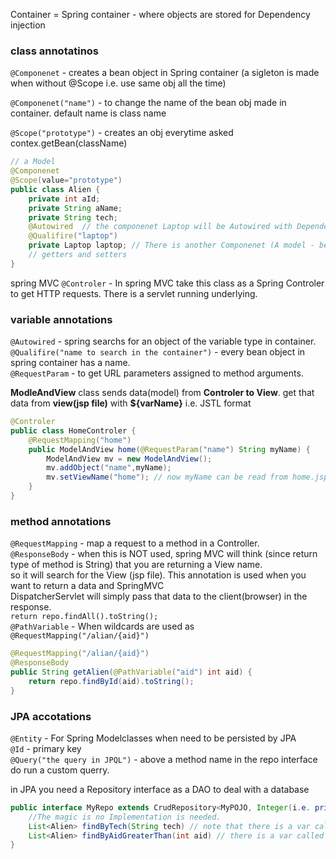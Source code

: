Container = Spring container - where objects are stored for Dependency injection

### class annotatinos

```@Componenet``` - creates a bean object in Spring container (a sigleton is made when without @Scope i.e. use same obj all the time)

```@Componenet("name")``` - to change the name of the bean obj made in container. default name is class name

```@Scope("prototype")```  - creates an obj everytime asked contex.getBean(className)

```java
// a Model
@Componenet
@Scope(value="prototype")
public class Alien {
	private int aId;
	private String aName;
	private String tech;
	@Autowired  // the componenet Laptop will be Autowired with Dependency injection
	@Qualifire("laptop")
	private Laptop laptop; // There is another Componenet (A model - bean class) called Laptop
	// getters and setters
}
```
spring MVC
```@Controler```  - In spring MVC take this class as a Spring Controler to get HTTP requests. There is a servlet running underlying. 

### variable annotations

```@Autowired``` - spring searchs for an object of the variable type in container.  
```@Qualifire("name to search in the container")```  - every bean object in spring container has a name.  
```@RequestParam``` - to get URL parameters assigned to method arguments.  

**ModleAndView** class sends data(model) from **Controler to View**. get that data from **view(jsp file)** with **${varName}** i.e. JSTL format

```java
@Controler
public class HomeControler {
	@RequestMapping("home")
	public ModelAndView home(@RequestParam("name") String myName) {
		ModelAndView mv = new ModelAndView();
		mv.addObject("name",myName);
		mv.setViewName("home"); // now myName can be read from home.jsp file ${name}		
	}
}
```
### method annotations

```@RequestMapping``` - map a request to a method in a Controller.   
```@ResponseBody``` - when this is NOT used, spring MVC will think (since return type of method is String) that you are returning a View name.   
                so it will search for the View (jsp file). This annotation is used when you want to return a data and SpringMVC   
		DispatcherServlet will simply pass that data to the client(browser) in the response.   
		```return repo.findAll().toString();```    	
```@PathVariable``` - When wildcards are used as ```@RequestMapping("/alian/{aid}")```   

```java
@RequestMapping("/alian/{aid}")
@ResponseBody
public String getAlien(@PathVariable("aid") int aid) {
	return repo.findById(aid).toString();
}
```


### JPA accotations

```@Entity```    - For Spring Modelclasses when need to be persisted by JPA   
```@Id``` - primary key   
```@Query("the query in JPQL")``` - above a method name in the repo interface do run a custom querry.       
     
in JPA you need a Repository interface as a DAO to deal with a database   
    
```java
public interface MyRepo extends CrudRepository<MyPOJO, Integer(i.e. primaryKey)> {
	//The magic is no Implementation is needed.
	List<Alien> findByTech(String tech) // note that there is a var called tech in Alien class (model)
	List<Alien> findByAidGreaterThan(int aid) // there is a var called aid in the model
}


```
